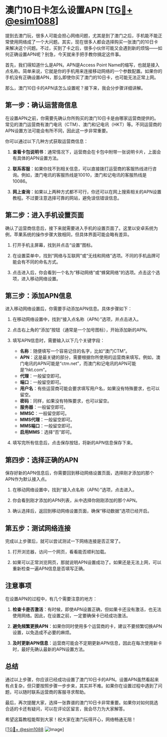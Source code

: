 # 澳门10日卡怎么设置APN [[TG💪+ @esim1088](https://t.me/s/esim1088)]

提到去澳门玩，很多人可能会担心网络问题，尤其是到了澳门之后，手机能不能正常使用网络成了一个大问题。其实，现在很多人都会选择购买一张澳门的10日卡来解决这个问题。不过，买到了卡之后，很多小伙伴可能又会遇到新的烦恼——如何正确设置APN呢？别急，今天就来手把手教你搞定这件事。

首先，我们得知道什么是APN。APN是Access Point Name的缩写，也就是接入点名称。简单来说，它就是你的手机用来连接移动网络的一个参数配置。如果你的手机没有正确设置APN，那么即使你买了澳门的10日卡，也可能无法正常上网。

那么，澳门10日卡的APN该怎么设置呢？接下来，我会分步骤详细讲解。

## 第一步：确认运营商信息

在设置APN之前，你需要先确认你所购买的澳门10日卡是由哪家运营商提供的。常见的澳门运营商有澳门电讯（CTM）、澳门和记电讯（HKT）等。不同运营商的APN设置方法可能会有所不同，因此这一步非常重要。

你可以通过以下几种方式获取运营商信息：

1. **查看卡包说明书**：通常情况下，运营商会在卡包中附带一张说明卡片，上面会有具体的APN设置方法。
   
2. **联系客服**：如果你找不到相关信息，可以直接拨打运营商的客服热线进行咨询。例如，澳门电讯的客服热线是10010，澳门和记电讯的客服热线是10086。

3. **网上查询**：如果以上两种方式都不可行，你还可以在网上搜索相关的APN设置教程。不过要注意选择可靠的网站，避免误信错误信息。

## 第二步：进入手机设置页面

确认了运营商信息后，接下来就需要进入手机的设置页面了。这里以安卓系统为例，苹果系统的操作步骤大致相同，但具体界面可能会略有差异。

1. 打开手机主屏幕，找到并点击“设置”图标。
   
2. 在设置菜单中，找到“网络与互联网”或“无线和网络”选项。不同的手机品牌可能会有不同的命名方式。

3. 点击进入后，你会看到一个名为“移动网络”或“蜂窝网络”的选项。点击这个选项，进入移动网络设置。

## 第三步：添加APN信息

进入移动网络设置后，你需要手动添加APN信息。具体步骤如下：

1. 在移动网络设置中，找到“接入点名称（APN）”选项，并点击进入。

2. 点击右上角的“添加”按钮（通常是一个加号图标），开始添加新的APN。

3. 填写APN信息时，需要输入以下几个关键字段：
   - **名称**：随便填写一个容易记住的名字，比如“澳门CTM”。
   - **APN**：这是最关键的部分，需要根据你所使用的运营商来填写。例如，澳门电讯的APN可能是“ctm.net”，而澳门和记电讯的APN可能是“hkt.com”。
   - **代理**：一般留空即可。
   - **端口**：一般留空即可。
   - **用户名**：有些运营商可能会要求填写用户名，如果没有特殊要求，也可以留空。
   - **密码**：同样，如果没有特殊要求，也可以留空。
   - **服务器**：一般留空即可。
   - **MMSC**：一般留空即可。
   - **MMS代理**：一般留空即可。
   - **MMS端口**：一般留空即可。
   - **启用MMS**：选择“否”即可。

4. 填写完所有信息后，点击保存按钮，将新的APN信息保存下来。

## 第四步：选择正确的APN

保存好新的APN信息后，你需要回到移动网络设置页面，选择刚才添加的那个APN作为默认接入点。

1. 在移动网络设置中，找到“接入点名称（APN）”选项，点击进入。

2. 你会看到刚才添加的APN列表，从中选择你刚刚添加的那个APN。

3. 确认选择后，返回到移动网络设置页面，确保“移动数据”选项已经开启。

## 第五步：测试网络连接

完成以上步骤后，就可以尝试测试一下网络连接是否正常了。

1. 打开浏览器，访问一个网页，看看能否顺利加载。

2. 如果可以正常浏览网页，那就说明APN设置成功了。如果还是无法上网，可以重新检查一遍APN信息是否填写正确。

## 注意事项

在设置APN的过程中，有几个需要注意的地方：

1. **检查卡是否激活**：有时候，即使APN设置正确，但如果卡还没有激活，也无法使用网络。因此，在设置之前，一定要确保卡已经成功激活。

2. **避免频繁更换APN**：如果你同时使用多个运营商的卡，建议不要频繁切换APN设置，以免造成不必要的麻烦。

3. **及时更新APN信息**：运营商可能会不定期更新APN信息，因此在每次使用新卡时，最好先确认最新的APN设置方法。

## 总结

通过以上步骤，你应该已经成功设置了澳门10日卡的APN。设置APN虽然看起来有点复杂，但只要按照步骤一步步来，其实并不难。如果你在设置过程中遇到了问题，可以随时联系运营商的客服寻求帮助。

最后，再次提醒大家，选择一张靠谱的澳门10日卡非常重要。如果你对如何挑选合适的卡还有疑问，可以在评论区留言，我会尽力为大家解答。

希望这篇教程能帮到大家！祝大家在澳门玩得开心，网络畅通无阻！

[[TG💪+ @esim1088](https://t.me/s/esim1088) ![Image](https://i.postimg.cc/4NQfJmqS/Snipaste-2025-05-13-00-14-12.png)]